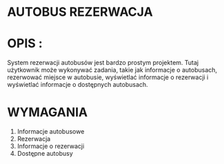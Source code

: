 # AUTOBUS REZERWACJA
# OPIS : 
System rezerwacji autobusów jest bardzo prostym projektem. Tutaj użytkownik może wykonywać zadania, 
takie jak informacje o autobusach, rezerwować miejsce w autobusie, wyświetlać informacje o rezerwacji i 
wyświetlać informacje o dostępnych autobusach.
# WYMAGANIA
1. Informacje autobusowe
2. Rezerwacja
3. Informacje o rezerwacji
4. Dostępne autobusy
